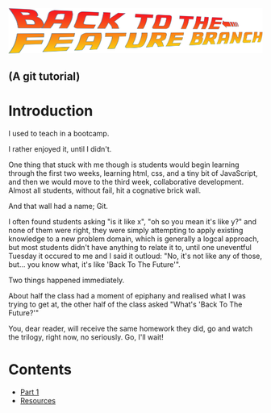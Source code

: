 ![Back to the feature branch logo](bttfb.png)

## (A git tutorial)

# Introduction

I used to teach in a bootcamp.

I rather enjoyed it, until I didn't.

One thing that stuck with me though is students would begin learning through the first two weeks, learning html, css, and a tiny bit of JavaScript, and then we would move to the third week, collaborative development. Almost all students, without fail, hit a cognative brick wall.

And that wall had a name; Git.

I often found students asking "is it like x", "oh so you mean it's like y?" and none of them were right, they were simply attempting to apply existing knowledge to a new problem domain, which is generally a logcal approach, but most students didn't have anything to relate it to, until one uneventful Tuesday it occured to me and I said it outloud: "No, it's not like any of those, but... you know what, it's like 'Back To The Future'".

Two things happened immediately.

About half the class had a moment of epiphany and realised what I was trying to get at, the other half of the class asked "What's 'Back To The Future?'"

You, dear reader, will receive the same homework they did, go and watch the trilogy, right now, no seriously. Go, I'll wait!

# Contents

- [Part 1](part1.md)
- [Resources](resources.md)
